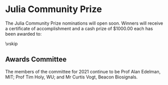 # Julia Community Prize

The Julia Community Prize nominations will open soon. 
Winners will receive a certificate of accomplishment and a cash prize of \$1000.00 each has been awarded to:


\vskip

## Awards Committee

The members of the committee for 2021 continue to be Prof Alan Edelman, MIT; Prof Tim Holy, WU; and Mr Curtis Vogt, Beacon Biosignals.
